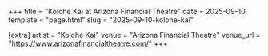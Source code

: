 +++
title = "Kolohe Kai at Arizona Financial Theatre"
date = 2025-09-10
template = "page.html"
slug = "2025-09-10-kolohe-kai"

[extra]
artist = "Kolohe Kai"
venue = "Arizona Financial Theatre"
venue_url = "https://www.arizonafinancialtheatre.com/"
+++
